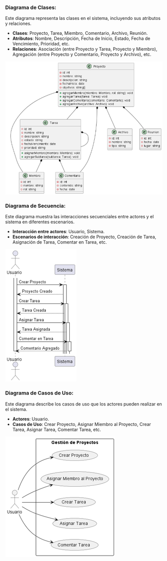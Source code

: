 ### Diagrama de Clases:

Este diagrama representa las clases en el sistema, incluyendo sus atributos y relaciones.

- **Clases**: Proyecto, Tarea, Miembro, Comentario, Archivo, Reunión.
- **Atributos**: Nombre, Descripción, Fecha de Inicio, Estado, Fecha de Vencimiento, Prioridad, etc.
- **Relaciones**: Asociación (entre Proyecto y Tarea, Proyecto y Miembro), Agregación (entre Proyecto y Comentario, Proyecto y Archivo), etc.

![Diagrama de clases](clase.png)

### Diagrama de Secuencia:

Este diagrama muestra las interacciones secuenciales entre actores y el sistema en diferentes escenarios.

- **Interacción entre actores**: Usuario, Sistema.
- **Escenarios de interacción**: Creación de Proyecto, Creación de Tarea, Asignación de Tarea, Comentar en Tarea, etc.

![Diagrama de Secuencia](Secuencia.png)

### Diagrama de Casos de Uso:

Este diagrama describe los casos de uso que los actores pueden realizar en el sistema.

- **Actores**: Usuario.
- **Casos de Uso**: Crear Proyecto, Asignar Miembro al Proyecto, Crear Tarea, Asignar Tarea, Comentar Tarea, etc.

![Diagrama de Casos de uso](Casodeuso.png)

